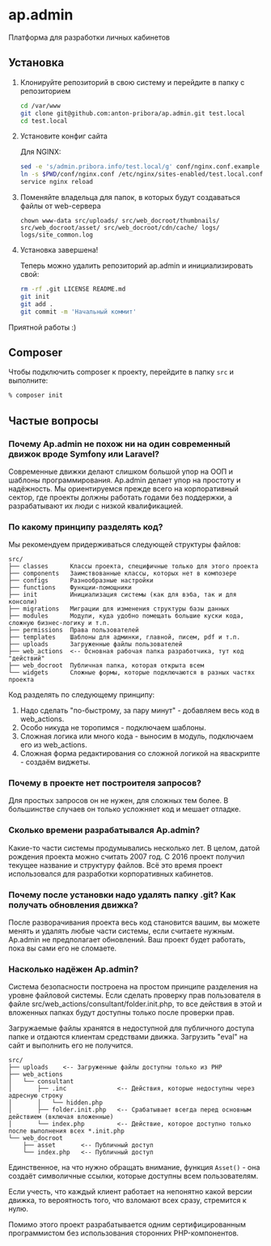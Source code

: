 # ap.admin
Платформа для разработки личных кабинетов

## Установка

1. Клонируйте репозиторий в свою систему и перейдите в папку с репозиторием

   ```bash
   cd /var/www
   git clone git@github.com:anton-pribora/ap.admin.git test.local
   cd test.local
   ```

2. Установите конфиг сайта

   Для NGINX:
   
   ```bash
   sed -e 's/admin.pribora.info/test.local/g' conf/nginx.conf.example > conf/nginx.conf
   ln -s $PWD/conf/nginx.conf /etc/nginx/sites-enabled/test.local.conf
   service nginx reload
   ```

3. Поменяйте владельца для папок, в которых будут создаваться файлы от web-сервера

   ```
   chown www-data src/uploads/ src/web_docroot/thumbnails/ src/web_docroot/asset/ src/web_docroot/cdn/cache/ logs/ logs/site_common.log
   ```

4. Установка завершена!

   Теперь можно удалить репозиторий ap.admin и инициализировать свой:
   
   ```bash
   rm -rf .git LICENSE README.md
   git init
   git add .
   git commit -m 'Начальный коммит'
   ```

Приятной работы :)

## Composer

Чтобы подключить composer к проекту, перейдите в папку `src` и выполните:

```bash
% composer init
```

## Частые вопросы

### Почему Ap.admin не похож ни на один современный движок вроде Symfony или Laravel?

Современные движки делают слишком большой упор на ООП и шаблоны программирования. Ap.admin делает упор на простоту и 
надёжность. Мы ориентируемся прежде всего на корпоративный сектор, где проекты должны работать годами без поддержки,
а разрабатывают их люди с низкой квалификацией.

### По какому принципу разделять код?

Мы рекомендуем придерживаться следующей структуры файлов:

```text
src/
├── classes      Классы проекта, специфичные только для этого проекта
├── components   Заимствованные классы, которых нет в композере
├── configs      Разнообразные настройки
├── functions    Функции-помощники
├── init         Инициализация системы (как для вэба, так и для консоли)
├── migrations   Миграции для изменения структуры базы данных
├── modules      Модули, куда удобно помещать большие куски кода, сложную бизнес-логику и т.п.
├── permissions  Права пользователей
├── templates    Шаблоны для админки, главной, писем, pdf и т.п.
├── uploads      Загруженные файлы пользователей
├── web_actions  <-- Основная рабочая папка разработчика, тут код "действий"
├── web_docroot  Публичная папка, которая открыта всем
└── widgets      Сложные формы, которые подключаются в разных частях проекта
```

Код разделять по следующему принципу:

1. Надо сделать "по-быстрому, за пару минут" - добавляем весь код в web_actions.
2. Особо никуда не торопимся - подключаем шаблоны.
3. Сложная логика или много кода - выносим в модуль, подключаем его из web_actions.
4. Сложная форма редактирования со сложной логикой на яваскрипте - создаём виджеты.

### Почему в проекте нет построителя запросов?

Для простых запросов он не нужен, для сложных тем более. В большинстве случаев он только усложняет код и мешает отладке.

### Сколько времени разрабатывался Ap.admin?

Какие-то части системы продумывались несколько лет. В целом, датой рождения проекта можно считать 2007 год. С 2016 проект
получил текущее название и структуру файлов. Всё это время проект использовался для разработки корпоративных кабинетов.

### Почему после установки надо удалять папку .git? Как получать обновления движка?

После разворачивания проекта весь код становится вашим, вы можете менять и удалять любые части системы, если считаете нужным.
Ap.admin не предполагает обновлений. Ваш проект будет работать, пока вы сами его не сломаете.

### Насколько надёжен Ap.admin?

Система безопасности построена на простом принципе разделения на уровне файловой системы. Если сделать проверку прав
пользователя в файле src/web_actions/consultant/folder.init.php, то все действия в этой и вложенных папках будут доступны
только после проверки прав.

Загружаемые файлы хранятся в недоступной для публичного доступа папке и отдаются клиентам средствами движка. Загрузить "eval"
на сайт и выполнить его не получится.

````text
src/
├── uploads    <-- Загруженные файлы доступны только из PHP
├── web_actions
│   └── consultant
│       ├── .inc              <-- Действия, которые недоступны через адресную строку
│       │   └── hidden.php
│       ├── folder.init.php   <-- Срабатывает всегда перед основным действием (включая вложенные)
│       └── index.php         <-- Действие, которое доступно только после выполнения всех *.init.php
└── web_docroot
    ├── asset       <-- Публичный доступ
    └── index.php   <-- Публичный доступ
````

Единственное, на что нужно обращать внимание, функция `Asset()` - она создаёт символичные ссылки, которые доступны всем 
пользователям.

Если учесть, что каждый клиент работает на непонятно какой версии движка, то вероятность того, что взломают всех
сразу, стремится к нулю.

Помимо этого проект разрабатывается одним сертифицированным программистом без использования сторонних PHP-компонентов.  
